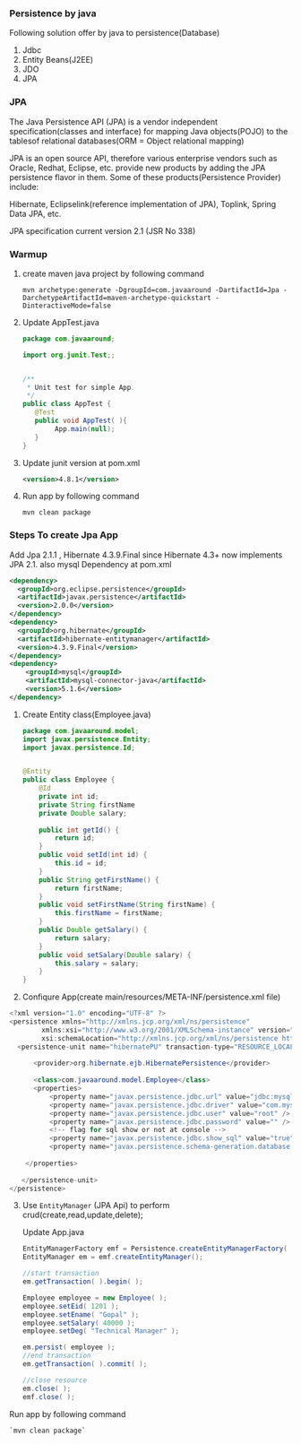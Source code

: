 ### Persistence by java ###
Following solution offer by java to persistence(Database)
1. Jdbc
2. Entity Beans(J2EE)
3. JDO
4. JPA	

### JPA ###
The Java Persistence API (JPA) is a vendor independent specification(classes and interface) for mapping Java objects(POJO) to the tablesof relational databases(ORM = Object relational mapping)

JPA is an open source API, therefore various enterprise vendors such as Oracle, Redhat, Eclipse, etc. provide new products by adding the JPA persistence flavor in them. Some of these products(Persistence Provider) include:

Hibernate, Eclipselink(reference implementation of JPA), Toplink, Spring Data JPA, etc.

JPA specification current version 2.1 (JSR No 338)
 
### Warmup ###

1. create maven java project by following command

	`mvn archetype:generate -DgroupId=com.javaaround -DartifactId=Jpa -DarchetypeArtifactId=maven-archetype-quickstart -DinteractiveMode=false`

2. Update AppTest.java
	```java
	package com.javaaround;

	import org.junit.Test;;

	
	/**
	 * Unit test for simple App.
	 */
	public class AppTest {
	   @Test
	   public void AppTest( ){
	        App.main(null);
	   }
	}
	```

3. Update junit version at pom.xml

	```xml
	<version>4.8.1</version>
	```

4. Run app by following command

	`mvn clean package`

### Steps To create Jpa App ###
Add Jpa 2.1.1 , Hibernate 4.3.9.Final since Hibernate 4.3+ now implements JPA 2.1. also mysql Dependency at pom.xml
```xml
<dependency>
  <groupId>org.eclipse.persistence</groupId>
  <artifactId>javax.persistence</artifactId>
  <version>2.0.0</version>
</dependency>
<dependency>
  <groupId>org.hibernate</groupId>
  <artifactId>hibernate-entitymanager</artifactId>
  <version>4.3.9.Final</version>
</dependency>
<dependency>
    <groupId>mysql</groupId>
    <artifactId>mysql-connector-java</artifactId>
    <version>5.1.6</version>
</dependency>
```
1. Create Entity class(Employee.java)

	```java
	package com.javaaround.model;
	import javax.persistence.Entity;  
	import javax.persistence.Id;  


	@Entity 
	public class Employee { 
		@Id   
		private int id;  
		private String firstName
		private Double salary;  
		  
		public int getId() {  
		    return id;  
		}  
		public void setId(int id) {  
		    this.id = id;  
		}  
		public String getFirstName() {  
		    return firstName;  
		}  
		public void setFirstName(String firstName) {  
		    this.firstName = firstName;  
		}  
		public Double getSalary() {  
		    return salary;  
		}  
		public void setSalary(Double salary) {  
		    this.salary = salary;  
		}  
	}	
	```	
2. Confiqure App(create main/resources/META-INF/persistence.xml file)
```java
<?xml version="1.0" encoding="UTF-8" ?>
<persistence xmlns="http://xmlns.jcp.org/xml/ns/persistence"
        xmlns:xsi="http://www.w3.org/2001/XMLSchema-instance" version="2.1"
        xsi:schemaLocation="http://xmlns.jcp.org/xml/ns/persistence http://xmlns.jcp.org/xml/ns/persistence/persistence_2_1.xsd"> 
  <persistence-unit name="hibernatePU" transaction-type="RESOURCE_LOCAL">
   	  
      <provider>org.hibernate.ejb.HibernatePersistence</provider>
      	
      <class>com.javaaround.model.Employee</class>
      <properties>
          <property name="javax.persistence.jdbc.url" value="jdbc:mysql://localhost:3306/test" />
          <property name="javax.persistence.jdbc.driver" value="com.mysql.jdbc.Driver" />
          <property name="javax.persistence.jdbc.user" value="root" />
          <property name="javax.persistence.jdbc.password" value="" />
          <!-- flag for sql show or not at console -->
          <property name="javax.persistence.jdbc.show_sql" value="true" /> 
          <property name="javax.persistence.schema-generation.database.action" value="create"/> 
         
    </properties>
      
   </persistence-unit>      	
</persistence>


```	

3. Use `EntityManager` (JPA Api) to perform crud(create,read,update,delete);

	Update App.java
	
	```java
	EntityManagerFactory emf = Persistence.createEntityManagerFactory( "hibernatePU" );
	EntityManager em = emf.createEntityManager();

	//start transaction
	em.getTransaction( ).begin( );

	Employee employee = new Employee( ); 
	employee.setEid( 1201 );
	employee.setEname( "Gopal" );
	employee.setSalary( 40000 );
	employee.setDeg( "Technical Manager" );

	em.persist( employee );
	//end transaction
	em.getTransaction( ).commit( );

	//close resource
	em.close( );
	emf.close( );
	```		
Run app by following command

	`mvn clean package`	